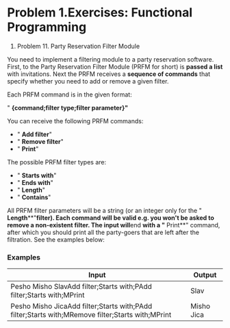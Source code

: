 ﻿# Problem 1.Exercises: Functional Programming

1. Problem 11.  Party Reservation Filter Module

You need to implement a filtering module to a party reservation software. First, to the Party Reservation Filter Module (PRFM for short) is **passed a list** with invitations. Next the PRFM receives a **sequence of commands** that specify whether you need to add or remove a given filter.

Each PRFM command is in the given format:

&quot; **{command;filter type;filter parameter}&quot;**

You can receive the following PRFM commands:

- &quot; **Add filter**&quot;
- &quot; **Remove filter**&quot;
- &quot; **Print**&quot;

The possible PRFM filter types are:

- &quot; **Starts with**&quot;
- &quot; **Ends with**&quot;
- &quot; **Length**&quot;
- &quot; **Contains**&quot;

All PRFM filter parameters will be a string (or an integer only for the &quot; **Length****&quot;**filter). Each command will be valid e.g. you won&#39;t be asked to remove a non-existent filter. The input will**end **with a &quot;** Print**&quot; command, after which you should print all the party-goers that are left after the filtration. See the examples below:

### Examples

| **Input** | **Output** |
| --- | --- |
| Pesho Misho SlavAdd filter;Starts with;PAdd filter;Starts with;MPrint | Slav |
| Pesho Misho JicaAdd filter;Starts with;PAdd filter;Starts with;MRemove filter;Starts with;MPrint | Misho Jica |

